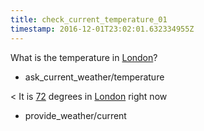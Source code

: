 ```yaml
---
title: check_current_temperature_01
timestamp: 2016-12-01T23:02:01.632334955Z
---
```


What is the temperature in [London](city)?
* ask_current_weather/temperature

< It is [72](temperature) degrees in [London](city) right now
* provide_weather/current
